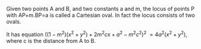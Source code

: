 Given two points A and B, and two constants a and m, the locus of points
P with AP+m.BP=a is called a Cartesian oval. In fact the locus consists
of two ovals.

It has equation $((1-m^{2})(x^{2}+y^{2})+2m^{2}cx+a^{2}-m^{2}c^{2})^{2}$
$=4a^{2}(x^{2}+y^{2}),$ where c is the distance from A to B.
